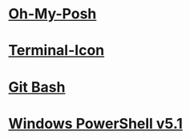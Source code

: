# [Oh-My-Posh](https://ohmyposh.dev/docs/installation/customize)
# [Terminal-Icon](https://github.com/devblackops/Terminal-Icons/tree/main)
# [Git Bash](https://github.com/JanDeDobbeleer/oh-my-posh/issues/566)
# [Windows PowerShell v5.1](https://gist.github.com/adojos/d7904b76af760430ad086473da759d97#file-oh-my-posh_winps_install-md)
